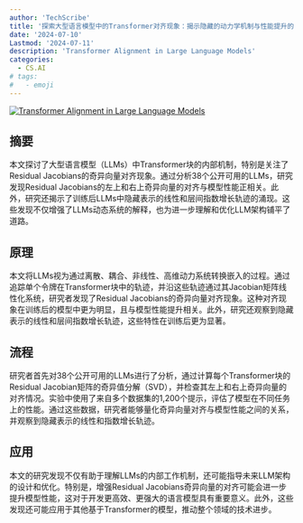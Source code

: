 ```yaml
---
author: 'TechScribe'
title: '探索大型语言模型中的Transformer对齐现象：揭示隐藏的动力学机制与性能提升的关联'
date: '2024-07-10'
Lastmod: '2024-07-11'
description: 'Transformer Alignment in Large Language Models'
categories:
  - CS.AI
# tags:
#   - emoji
---
```


[![Transformer Alignment in Large Language Models](https://arxiv-research-1301205113.cos.ap-guangzhou.myqcloud.com/images/2407.07810v1.pdf_0.jpg)](https://arxiv.org/abs/2407.07810v1)

## 摘要

本文探讨了大型语言模型（LLMs）中Transformer块的内部机制，特别是关注了Residual Jacobians的奇异向量对齐现象。通过分析38个公开可用的LLMs，研究发现Residual Jacobians的左上和右上奇异向量的对齐与模型性能正相关。此外，研究还揭示了训练后LLMs中隐藏表示的线性和层间指数增长轨迹的涌现。这些发现不仅增强了LLMs动态系统的解释，也为进一步理解和优化LLM架构铺平了道路。<!--more-->

## 原理

本文将LLMs视为通过离散、耦合、非线性、高维动力系统转换嵌入的过程。通过追踪单个令牌在Transformer块中的轨迹，并沿这些轨迹通过其Jacobian矩阵线性化系统，研究者发现了Residual Jacobians的奇异向量对齐现象。这种对齐现象在训练后的模型中更为明显，且与模型性能提升相关。此外，研究还观察到隐藏表示的线性和层间指数增长轨迹，这些特性在训练后更为显著。

## 流程

研究者首先对38个公开可用的LLMs进行了分析，通过计算每个Transformer块的Residual Jacobian矩阵的奇异值分解（SVD），并检查其左上和右上奇异向量的对齐情况。实验中使用了来自多个数据集的1,200个提示，评估了模型在不同任务上的性能。通过这些数据，研究者能够量化奇异向量对齐与模型性能之间的关系，并观察到隐藏表示的线性和指数增长轨迹。

## 应用

本文的研究发现不仅有助于理解LLMs的内部工作机制，还可能指导未来LLM架构的设计和优化。特别是，增强Residual Jacobians奇异向量的对齐可能会进一步提升模型性能，这对于开发更高效、更强大的语言模型具有重要意义。此外，这些发现还可能应用于其他基于Transformer的模型，推动整个领域的技术进步。